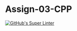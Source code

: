 # Assign-03-CPP
[![GitHub's Super Linter](README.md/../../../workflows/Mr%20Coxall's%20Super%20Linter/badge.svg)](README.md/../../../actions)
